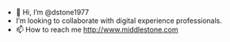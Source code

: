 - 👋 Hi, I’m @dstone1977
- I’m looking to collaborate with digital experience professionals.
- 📫 How to reach me http://www.middlestone.com
<!---
dstone1977/dstone1977 is a ✨ special ✨ repository because its `README.md` (this file) appears on your GitHub profile.
You can click the Preview link to take a look at your changes.
--->
